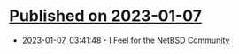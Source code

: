 # [Published on 2023-01-07](index.md)

* [2023-01-07, 03:41:48](https://news.ycombinator.com/item?id=34284926) - [I Feel for the NetBSD Community](https://rubenerd.com/i-feel-for-the-netbsd-community/)
